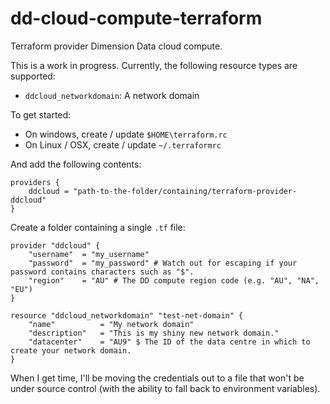 # dd-cloud-compute-terraform
Terraform provider Dimension Data cloud compute.

This is a work in progress. Currently, the following resource types are supported:

* `ddcloud_networkdomain`: A network domain

To get started:

* On windows, create / update `$HOME\terraform.rc`
* On Linux / OSX, create / update `~/.terraformrc`

And add the following contents:

```
providers {
	ddcloud = "path-to-the-folder/containing/terraform-provider-ddcloud"
}
```

Create a folder containing a single `.tf` file:

```
provider "ddcloud" {
	"username"	= "my_username"
	"password"	= "my_password" # Watch out for escaping if your password contains characters such as "$".
	"region"	= "AU" # The DD compute region code (e.g. "AU", "NA", "EU")
}

resource "ddcloud_networkdomain" "test-net-domain" {
	"name"			= "My network domain"
	"description"	= "This is my shiny new network domain."
	"datacenter"	= "AU9" $ The ID of the data centre in which to create your network domain.
}
```

When I get time, I'll be moving the credentials out to a file that won't be under source control (with the ability to fall back to environment variables).

